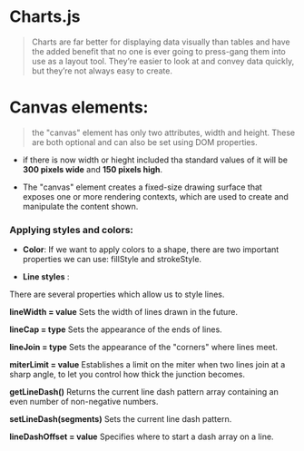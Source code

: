 # Charts.js

> Charts are far better for displaying data visually than tables and have the added benefit that no one is ever going to press-gang them into use as a layout tool. They’re easier to look at and convey data quickly, but they’re not always easy to create.

# Canvas elements:

> the "canvas" element has only two attributes, width and height. These are both optional and can also be set using DOM properties. 

* if there is now width or hieght included tha standard values of it will be **300 pixels wide** and **150 pixels high**.

* The "canvas" element creates a fixed-size drawing surface that exposes one or more rendering contexts, which are used to create and manipulate the content shown.

### Applying styles and colors:

* **Color**: If we want to apply colors to a shape, there are two important properties we can use: fillStyle and strokeStyle.

* **Line styles** : 

There are several properties which allow us to style lines.

**lineWidth = value**
Sets the width of lines drawn in the future.

**lineCap = type**
Sets the appearance of the ends of lines.

**lineJoin = type**
Sets the appearance of the "corners" where lines meet.

**miterLimit = value**
Establishes a limit on the miter when two lines join at a sharp angle, to let you control how thick the junction becomes.

**getLineDash()**
Returns the current line dash pattern array containing an even number of non-negative numbers.

**setLineDash(segments)**
Sets the current line dash pattern.

**lineDashOffset = value**
Specifies where to start a dash array on a line.


